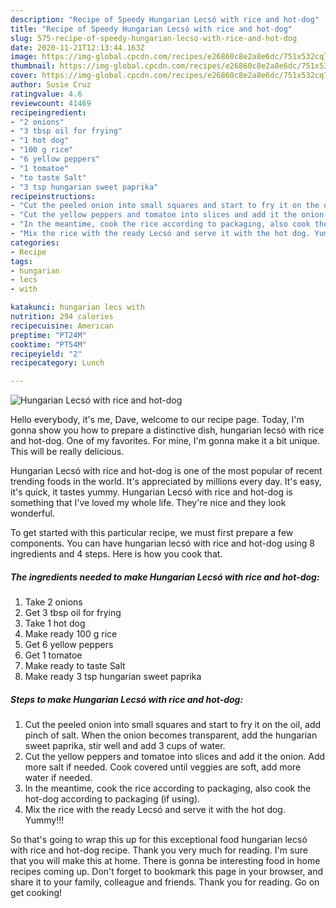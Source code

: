 ```yaml
---
description: "Recipe of Speedy Hungarian Lecsó with rice and hot-dog"
title: "Recipe of Speedy Hungarian Lecsó with rice and hot-dog"
slug: 575-recipe-of-speedy-hungarian-lecso-with-rice-and-hot-dog
date: 2020-11-21T12:13:44.163Z
image: https://img-global.cpcdn.com/recipes/e26860c8e2a8e6dc/751x532cq70/hungarian-lecso-with-rice-and-hot-dog-recipe-main-photo.jpg
thumbnail: https://img-global.cpcdn.com/recipes/e26860c8e2a8e6dc/751x532cq70/hungarian-lecso-with-rice-and-hot-dog-recipe-main-photo.jpg
cover: https://img-global.cpcdn.com/recipes/e26860c8e2a8e6dc/751x532cq70/hungarian-lecso-with-rice-and-hot-dog-recipe-main-photo.jpg
author: Susie Cruz
ratingvalue: 4.6
reviewcount: 41469
recipeingredient:
- "2 onions"
- "3 tbsp oil for frying"
- "1 hot dog"
- "100 g rice"
- "6 yellow peppers"
- "1 tomatoe"
- "to taste Salt"
- "3 tsp hungarian sweet paprika"
recipeinstructions:
- "Cut the peeled onion into small squares and start to fry it on the oil, add pinch of salt. When the onion becomes transparent, add the hungarian sweet paprika, stir well and add 3 cups of water."
- "Cut the yellow peppers and tomatoe into slices and add it the onion. Add more salt if needed. Cook covered until veggies are soft, add more water if needed."
- "In the meantime, cook the rice according to packaging, also cook the hot-dog according to packaging (if using)."
- "Mix the rice with the ready Lecsó and serve it with the hot dog. Yummy!!!"
categories:
- Recipe
tags:
- hungarian
- lecs
- with

katakunci: hungarian lecs with 
nutrition: 294 calories
recipecuisine: American
preptime: "PT24M"
cooktime: "PT54M"
recipeyield: "2"
recipecategory: Lunch

---
```



![Hungarian Lecsó with rice and hot-dog](https://img-global.cpcdn.com/recipes/e26860c8e2a8e6dc/751x532cq70/hungarian-lecso-with-rice-and-hot-dog-recipe-main-photo.jpg)

Hello everybody, it's me, Dave, welcome to our recipe page. Today, I'm gonna show you how to prepare a distinctive dish, hungarian lecsó with rice and hot-dog. One of my favorites. For mine, I'm gonna make it a bit unique. This will be really delicious.



Hungarian Lecsó with rice and hot-dog is one of the most popular of recent trending foods in the world. It's appreciated by millions every day. It's easy, it's quick, it tastes yummy. Hungarian Lecsó with rice and hot-dog is something that I've loved my whole life. They're nice and they look wonderful.


To get started with this particular recipe, we must first prepare a few components. You can have hungarian lecsó with rice and hot-dog using 8 ingredients and 4 steps. Here is how you cook that.

<!--inarticleads1-->

##### The ingredients needed to make Hungarian Lecsó with rice and hot-dog:

1. Take 2 onions
1. Get 3 tbsp oil for frying
1. Take 1 hot dog
1. Make ready 100 g rice
1. Get 6 yellow peppers
1. Get 1 tomatoe
1. Make ready to taste Salt
1. Make ready 3 tsp hungarian sweet paprika




<!--inarticleads2-->

##### Steps to make Hungarian Lecsó with rice and hot-dog:

1. Cut the peeled onion into small squares and start to fry it on the oil, add pinch of salt. When the onion becomes transparent, add the hungarian sweet paprika, stir well and add 3 cups of water.
1. Cut the yellow peppers and tomatoe into slices and add it the onion. Add more salt if needed. Cook covered until veggies are soft, add more water if needed.
1. In the meantime, cook the rice according to packaging, also cook the hot-dog according to packaging (if using).
1. Mix the rice with the ready Lecsó and serve it with the hot dog. Yummy!!!




So that's going to wrap this up for this exceptional food hungarian lecsó with rice and hot-dog recipe. Thank you very much for reading. I'm sure that you will make this at home. There is gonna be interesting food in home recipes coming up. Don't forget to bookmark this page in your browser, and share it to your family, colleague and friends. Thank you for reading. Go on get cooking!
